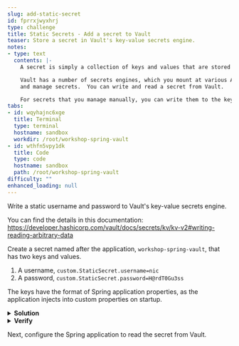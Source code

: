 ```yaml
---
slug: add-static-secret
id: fprrxjwyxhrj
type: challenge
title: Static Secrets - Add a secret to Vault
teaser: Store a secret in Vault's key-value secrets engine.
notes:
- type: text
  contents: |-
    A secret is simply a collection of keys and values that are stored at a specific path.

    Vault has a number of secrets engines, which you mount at various API paths to store
    and manage secrets.  You can write and read a secret from Vault.

    For secrets that you manage manually, you can write them to the key-value secrets engine.
tabs:
- id: wqyhajnc6xge
  title: Terminal
  type: terminal
  hostname: sandbox
  workdir: /root/workshop-spring-vault
- id: wthfn5vpy1dk
  title: Code
  type: code
  hostname: sandbox
  path: /root/workshop-spring-vault
difficulty: ""
enhanced_loading: null
---
```


Write a static username and password to Vault's key-value secrets engine.

You can find the details in this documentation: https://developer.hashicorp.com/vault/docs/secrets/kv/kv-v2#writing-reading-arbitrary-data

Create a secret named after the application, `workshop-spring-vault`, that has two keys and values.

1. A username,  `custom.StaticSecret.username=nic`
1. A password, `custom.StaticSecret.password=H@rdT0Gu3ss`

The keys have the format of Spring application properties, as the application injects into custom properties on startup.

<details>
<summary><b>Solution</b></summary>
Run the following command in the <b>Terminal</b> tab.

```shell
vault kv put secret/workshop-spring-vault custom.StaticSecret.username=nic custom.StaticSecret.password=H@rdT0Gu3ss
```
</details>

<details>

<summary><b>Verify</b></summary>
After adding the secret, verify that you can read the secret using the following:

```shell
vault kv get secret/workshop-spring-vault
```
</details>

Next, configure the Spring application to read the secret from Vault.